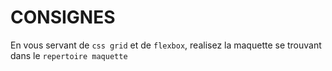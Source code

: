 # CONSIGNES

En vous servant de `css grid` et de `flexbox`, realisez la maquette se trouvant dans le `repertoire maquette`
